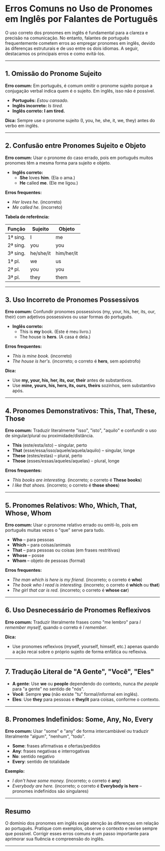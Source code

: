 
# Erros Comuns no Uso de Pronomes em Inglês por Falantes de Português

O uso correto dos pronomes em inglês é fundamental para a clareza e precisão na comunicação. No entanto, falantes de português frequentemente cometem erros ao empregar pronomes em inglês, devido às diferenças estruturais e de uso entre os dois idiomas. A seguir, destacamos os principais erros e como evitá-los.

---

## 1. Omissão do Pronome Sujeito

**Erro comum:** Em português, é comum omitir o pronome sujeito porque a conjugação verbal indica quem é o sujeito. Em inglês, isso não é possível.

- **Português:** _Estou cansado._
- **Inglês incorreto:** *Is tired.*
- **Inglês correto:** **I am tired.**

**Dica:** Sempre use o pronome sujeito (I, you, he, she, it, we, they) antes do verbo em inglês.

---

## 2. Confusão entre Pronomes Sujeito e Objeto

**Erro comum:** Usar o pronome do caso errado, pois em português muitos pronomes têm a mesma forma para sujeito e objeto.

- **Inglês correto:**  
  - **She** loves **him**. (Ela o ama.)
  - **He** called **me**. (Ele me ligou.)

**Erros frequentes:**
- *Her loves he.* (incorreto)
- *Me called he.* (incorreto)

**Tabela de referência:**

| Função   | Sujeito | Objeto  |
|----------|---------|---------|
| 1ª sing. | I       | me      |
| 2ª sing. | you     | you     |
| 3ª sing. | he/she/it | him/her/it |
| 1ª pl.   | we      | us      |
| 2ª pl.   | you     | you     |
| 3ª pl.   | they    | them    |

---

## 3. Uso Incorreto de Pronomes Possessivos

**Erro comum:** Confundir pronomes possessivos (my, your, his, her, its, our, their) com adjetivos possessivos ou usar formas do português.

- **Inglês correto:**  
  - This is **my** book. (Este é meu livro.)
  - The house is **hers**. (A casa é dela.)

**Erros frequentes:**
- *This is mine book.* (incorreto)
- *The house is her's.* (incorreto; o correto é **hers**, sem apóstrofo)

**Dica:**  
- Use **my, your, his, her, its, our, their** antes de substantivos.
- Use **mine, yours, his, hers, its, ours, theirs** sozinhos, sem substantivo após.

---

## 4. Pronomes Demonstrativos: This, That, These, Those

**Erro comum:** Traduzir literalmente "isso", "isto", "aquilo" e confundir o uso de singular/plural ou proximidade/distância.

- **This** (este/esta/isto) – singular, perto
- **That** (esse/essa/isso/aquele/aquela/aquilo) – singular, longe
- **These** (estes/estas) – plural, perto
- **Those** (esses/essas/aqueles/aquelas) – plural, longe

**Erros frequentes:**
- *This books are interesting.* (incorreto; o correto é **These books**)
- *I like that shoes.* (incorreto; o correto é **those shoes**)

---

## 5. Pronomes Relativos: Who, Which, That, Whose, Whom

**Erro comum:** Usar o pronome relativo errado ou omiti-lo, pois em português muitas vezes o "que" serve para tudo.

- **Who** – para pessoas
- **Which** – para coisas/animais
- **That** – para pessoas ou coisas (em frases restritivas)
- **Whose** – posse
- **Whom** – objeto de pessoas (formal)

**Erros frequentes:**
- *The man which is here is my friend.* (incorreto; o correto é **who**)
- *The book who I read is interesting.* (incorreto; o correto é **which** ou **that**)
- *The girl that car is red.* (incorreto; o correto é **whose car**)

---

## 6. Uso Desnecessário de Pronomes Reflexivos

**Erro comum:** Traduzir literalmente frases como "me lembro" para *I remember myself*, quando o correto é *I remember*.

**Dica:**  
- Use pronomes reflexivos (myself, yourself, himself, etc.) apenas quando a ação recai sobre o próprio sujeito de forma enfática ou reflexiva.

---

## 7. Tradução Literal de "A Gente", "Você", "Eles"

- **A gente**: Use **we** ou **people** dependendo do contexto, nunca *the people* para "a gente" no sentido de "nós".
- **Você**: Sempre **you** (não existe "tu" formal/informal em inglês).
- **Eles**: Use **they** para pessoas e **they/it** para coisas, conforme o contexto.

---

## 8. Pronomes Indefinidos: Some, Any, No, Every

**Erro comum:** Usar "some" e "any" de forma intercambiável ou traduzir literalmente "algum", "nenhum", "todo".

- **Some**: frases afirmativas e ofertas/pedidos
- **Any**: frases negativas e interrogativas
- **No**: sentido negativo
- **Every**: sentido de totalidade

**Exemplo:**
- *I don't have some money.* (incorreto; o correto é **any**)
- *Everybody are here.* (incorreto; o correto é **Everybody is here** – pronomes indefinidos são singulares)

---

## Resumo

O domínio dos pronomes em inglês exige atenção às diferenças em relação ao português. Pratique com exemplos, observe o contexto e revise sempre que possível. Corrigir esses erros comuns é um passo importante para aprimorar sua fluência e compreensão do inglês.

---
```
